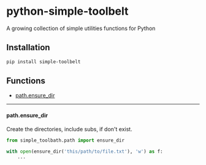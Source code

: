 # python-simple-toolbelt

A growing collection of simple utilities functions for Python

## Installation

```bash
pip install simple-toolbelt
```

## Functions

- [path.ensure_dir](#pathensure_dir)

___

#### path.ensure_dir

Create the directories, include subs, if don't exist.

```python
from simple_toolbath.path import ensure_dir

with open(ensure_dir('this/path/to/file.txt'), 'w') as f:
    ...
```
